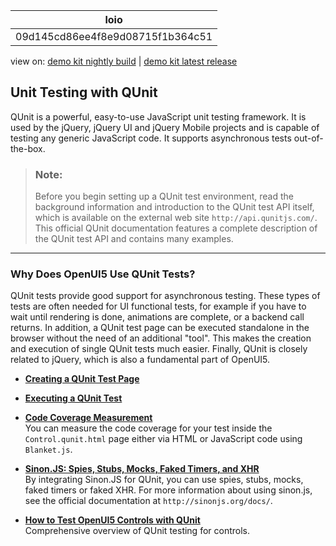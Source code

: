 <!-- loio09d145cd86ee4f8e9d08715f1b364c51 -->

| loio |
| -----|
| 09d145cd86ee4f8e9d08715f1b364c51 |

<div id="loio">

view on: [demo kit nightly build](https://openui5nightly.hana.ondemand.com/#/topic/09d145cd86ee4f8e9d08715f1b364c51) | [demo kit latest release](https://openui5.hana.ondemand.com/#/topic/09d145cd86ee4f8e9d08715f1b364c51)</div>

## Unit Testing with QUnit

QUnit is a powerful, easy-to-use JavaScript unit testing framework. It is used by the jQuery, jQuery UI and jQuery Mobile projects and is capable of testing any generic JavaScript code. It supports asynchronous tests out-of-the-box.

> ### Note:  
> Before you begin setting up a QUnit test environment, read the background information and introduction to the QUnit test API itself, which is available on the external web site `http://api.qunitjs.com/`. This official QUnit documentation features a complete description of the QUnit test API and contains many examples.

***

### Why Does OpenUI5 Use QUnit Tests?

QUnit tests provide good support for asynchronous testing. These types of tests are often needed for UI functional tests, for example if you have to wait until rendering is done, animations are complete, or a backend call returns. In addition, a QUnit test page can be executed standalone in the browser without the need of an additional "tool". This makes the creation and execution of single QUnit tests much easier. Finally, QUnit is closely related to jQuery, which is also a fundamental part of OpenUI5.

-   **[Creating a QUnit Test Page](Creating_a_QUnit_Test_Page_7080029.md "")**  

-   **[Executing a QUnit Test](Executing_a_QUnit_Test_a9c949c.md "")**  

-   **[Code Coverage Measurement](Code_Coverage_Measurement_7ef3242.md "You can measure the code coverage for your test inside the
			Control.qunit.html page either via HTML or JavaScript code using
			Blanket.js.")**  
You can measure the code coverage for your test inside the `Control.qunit.html` page either via HTML or JavaScript code using `Blanket.js`.
-   **[Sinon.JS: Spies, Stubs, Mocks, Faked Timers, and XHR](Sinon_JS_Spies_Stubs_Mocks_Faked_Timers_and_XHR_457eaad.md "By integrating Sinon.JS for QUnit, you can use spies, stubs, mocks, faked timers or faked XHR. For more information about using sinon.js, see the
		official documentation at http://sinonjs.org/docs/.")**  
By integrating Sinon.JS for QUnit, you can use spies, stubs, mocks, faked timers or faked XHR. For more information about using sinon.js, see the official documentation at `http://sinonjs.org/docs/`.
-   **[How to Test OpenUI5 Controls with QUnit](How_to_Test_OpenUI5_Controls_with_QUnit_a6b0657.md "Comprehensive overview of QUnit testing for controls.")**  
Comprehensive overview of QUnit testing for controls.

